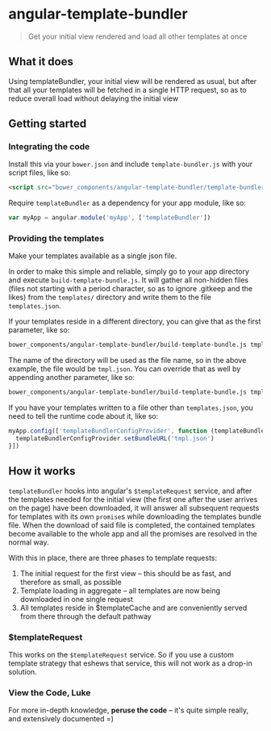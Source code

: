 # angular-template-bundler

> Get your initial view rendered and load all other templates at once

## What it does

Using templateBundler, your initial view will be rendered as usual, but after that all your templates will be fetched in a single HTTP request, so as to reduce overall load without delaying the initial view


## Getting started

### Integrating the code
Install this via your `bower.json` and include `template-bundler.js` with your script files, like so:

```html
<script src="bower_components/angular-template-bundler/template-bundler.js"></script>
```

Require `templateBundler` as a dependency for your app module, like so:

```js
var myApp = angular.module('myApp', ['templateBundler'])
```

### Providing the templates
Make your templates available as a single json file.

In order to make this simple and reliable, simply go to your app directory and execute `build-template-bundle.js`. It will gather all non-hidden files (files not starting with a period character, so as to ignore .gitkeep and the likes) from the `templates/` directory and write them to the file `templates.json`.

If your templates reside in a different directory, you can give that as the first parameter, like so:

```sh
bower_components/angular-template-bundler/build-template-bundle.js tmpl
```

The name of the directory will be used as the file name, so in the above example, the file would be `tmpl.json`. You can override that as well by appending another parameter, like so:

```sh
bower_components/angular-template-bundler/build-template-bundle.js tmpl templates.json
```

If you have your templates written to a file other than `templates.json`, you need to tell the runtime code about it, like so:

```js
myApp.config(['templateBundlerConfigProvider', function (templateBundlerConfigProvider) {
  templateBundlerConfigProvider.setBundleURL('tmpl.json')
}])
```




## How it works

`templateBundler` hooks into angular's `$templateRequest` service, and after the templates needed for the initial view (the first one after the user arrives on the page) have been downloaded, it will answer all subsequent requests for templates with its own `promise`s while downloading the templates bundle file. When the download of said file is completed, the contained templates become available to the whole app and all the promises are resolved in the normal way.

With this in place, there are three phases to template requests:

1. The initial request for the first view – this should be as fast, and therefore as small, as possible
2. Template loading in aggregate – all templates are now being downloaded in one single request
3. All templates reside in $templateCache and are conveniently served from there through the default pathway

### $templateRequest
This works on the `$templateRequest` service. So if you use a custom template strategy that eshews that service,
this will not work as a drop-in solution.

### View the Code, Luke
For more in-depth knowledge, **peruse the code** – it's quite simple really, and extensively documented =)

